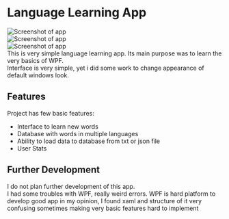 # Language Learning App
![Screenshot of app]("screen1.png")  
![Screenshot of app]("screen2.png")  
![Screenshot of app]("screen3.png")  
This is very simple language learning app. Its main purpose was to learn the very basics of WPF.  
Interface is very simple, yet i did some work to change appearance of default windows look.
## Features
Project has few basic features:
- Interface to learn new words
- Database with words in multiple languages
- Ability to load data to database from txt or json file
- User Stats
## Further Development
I do not plan further development of this app.  
I had some troubles with WPF, really weird errors. WPF is hard platform to develop good app in my opinion, I found xaml and structure of it very confusing sometimes
making very basic features hard to implement
